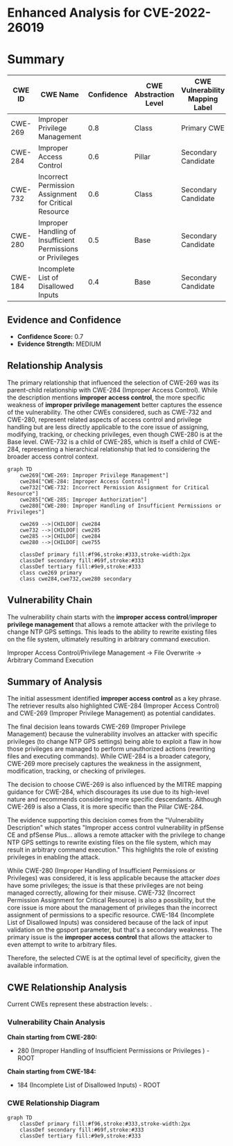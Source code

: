 # Enhanced Analysis for CVE-2022-26019

# Summary
| CWE ID | CWE Name | Confidence | CWE Abstraction Level | CWE Vulnerability Mapping Label | CWE-Vulnerability Mapping Notes |
|---|---|---|---|---|---|
| CWE-269 | Improper Privilege Management | 0.8 | Class | Primary CWE | Discouraged |
| CWE-284 | Improper Access Control | 0.6 | Pillar | Secondary Candidate | Discouraged |
| CWE-732 | Incorrect Permission Assignment for Critical Resource | 0.6 | Class | Secondary Candidate | Allowed-with-Review |
| CWE-280 | Improper Handling of Insufficient Permissions or Privileges | 0.5 | Base | Secondary Candidate | Allowed |
| CWE-184 | Incomplete List of Disallowed Inputs | 0.4 | Base | Secondary Candidate | Allowed |

## Evidence and Confidence

*   **Confidence Score:** 0.7
*   **Evidence Strength:** MEDIUM

## Relationship Analysis
The primary relationship that influenced the selection of CWE-269 was its parent-child relationship with CWE-284 (Improper Access Control). While the description mentions **improper access control**, the more specific weakness of **improper privilege management** better captures the essence of the vulnerability. The other CWEs considered, such as CWE-732 and CWE-280, represent related aspects of access control and privilege handling but are less directly applicable to the core issue of assigning, modifying, tracking, or checking privileges, even though CWE-280 is at the Base level. CWE-732 is a child of CWE-285, which is itself a child of CWE-284, representing a hierarchical relationship that led to considering the broader access control context.

```mermaid
graph TD
    cwe269["CWE-269: Improper Privilege Management"]
    cwe284["CWE-284: Improper Access Control"]
    cwe732["CWE-732: Incorrect Permission Assignment for Critical Resource"]
    cwe285["CWE-285: Improper Authorization"]
    cwe280["CWE-280: Improper Handling of Insufficient Permissions or Privileges"]
    
    cwe269 -->|CHILDOF| cwe284
    cwe732 -->|CHILDOF| cwe285
    cwe285 -->|CHILDOF| cwe284
    cwe280 -->|CHILDOF| cwe755
    
    classDef primary fill:#f96,stroke:#333,stroke-width:2px
    classDef secondary fill:#69f,stroke:#333
    classDef tertiary fill:#9e9,stroke:#333
    class cwe269 primary
    class cwe284,cwe732,cwe280 secondary
```

## Vulnerability Chain
The vulnerability chain starts with the **improper access control**/**improper privilege management** that allows a remote attacker with the privilege to change NTP GPS settings. This leads to the ability to rewrite existing files on the file system, ultimately resulting in arbitrary command execution.

Improper Access Control/Privilege Management -> File Overwrite -> Arbitrary Command Execution

## Summary of Analysis
The initial assessment identified **improper access control** as a key phrase. The retriever results also highlighted CWE-284 (Improper Access Control) and CWE-269 (Improper Privilege Management) as potential candidates.

The final decision leans towards CWE-269 (Improper Privilege Management) because the vulnerability involves an attacker with specific privileges (to change NTP GPS settings) being able to exploit a flaw in how those privileges are managed to perform unauthorized actions (rewriting files and executing commands). While CWE-284 is a broader category, CWE-269 more precisely captures the weakness in the assignment, modification, tracking, or checking of privileges.

The decision to choose CWE-269 is also influenced by the MITRE mapping guidance for CWE-284, which discourages its use due to its high-level nature and recommends considering more specific descendants. Although CWE-269 is also a Class, it is more specific than the Pillar CWE-284.

The evidence supporting this decision comes from the "Vulnerability Description" which states "Improper access control vulnerability in pfSense CE and pfSense Plus... allows a remote attacker with the privilege to change NTP GPS settings to rewrite existing files on the file system, which may result in arbitrary command execution." This highlights the role of existing privileges in enabling the attack.

While CWE-280 (Improper Handling of Insufficient Permissions or Privileges) was considered, it is less applicable because the attacker *does* have some privileges; the issue is that these privileges are not being managed correctly, allowing for their misuse. CWE-732 (Incorrect Permission Assignment for Critical Resource) is also a possibility, but the core issue is more about the management of privileges than the incorrect assignment of permissions to a specific resource. CWE-184 (Incomplete List of Disallowed Inputs) was considered because of the lack of input validation on the gpsport parameter, but that's a secondary weakness. The primary issue is the **improper access control** that allows the attacker to even attempt to write to arbitrary files.

Therefore, the selected CWE is at the optimal level of specificity, given the available information.


## CWE Relationship Analysis

Current CWEs represent these abstraction levels: .


### Vulnerability Chain Analysis

**Chain starting from CWE-280:**
- 280 (Improper Handling of Insufficient Permissions or Privileges ) - ROOT


**Chain starting from CWE-184:**
- 184 (Incomplete List of Disallowed Inputs) - ROOT



### CWE Relationship Diagram

```mermaid
graph TD
    classDef primary fill:#f96,stroke:#333,stroke-width:2px
    classDef secondary fill:#69f,stroke:#333
    classDef tertiary fill:#9e9,stroke:#333
```
